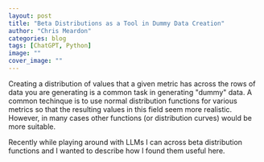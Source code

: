 ```yaml
---
layout: post
title: "Beta Distributions as a Tool in Dummy Data Creation"
author: "Chris Meardon"
categories: blog
tags: [ChatGPT, Python]
image: ""
cover_image: ""
---
```

Creating a distribution of values that a given metric has across the rows of data you are generating is a common task in generating "dummy" data. A common techinque is to use normal distribution functions for various metrics so that the resulting values in this field seem more realistic. However, in many cases other functions (or distribution curves) would be more suitable. 

Recently while playing around with LLMs I can across beta distribution functions and I wanted to describe how I found them useful here.